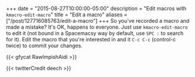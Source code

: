 +++
date = "2015-08-27T10:00:00-05:00"
description = "Edit macros with `kmacro-edit-macro`"
title = "Edit a macro"
aliases = ["/post/127716085763/edit-a-macro"]
+++
So you've recorded a macro and made a mistake? It's OK, happens to everyone.
Just use `kmacro-edit-macro` to edit it (not bound in a Spacemacsy way by
default, use `SPC :` to search for it). Edit the macro that you're interested in
and it `C-c C-c` (control-c twice) to commit your changes.

{{< gfycat RawImpishAidi >}}

{{< twitterCredit deech >}}
